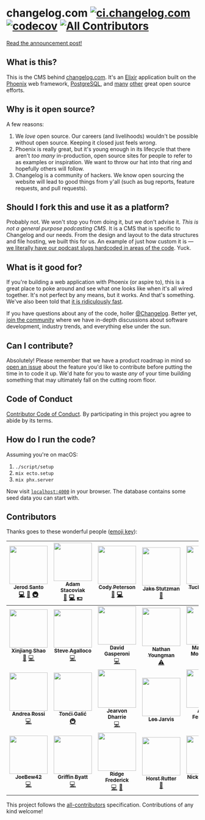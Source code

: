 # changelog.com [![ci.changelog.com](https://ci.changelog.com/api/v1/teams/main/pipelines/changelog.com/jobs/deploy/badge)](https://ci.changelog.com/teams/main/pipelines/changelog.com/jobs/deploy) [![codecov](https://codecov.io/gh/thechangelog/changelog.com/branch/master/graph/badge.svg)](https://codecov.io/gh/thechangelog/changelog.com) [![All Contributors](https://img.shields.io/badge/all_contributors-27-orange.svg?style=flat-square)](#contributors)

[Read the announcement post!](https://changelog.com/posts/changelog-is-open-source)

## What is this?

This is the CMS behind [changelog.com](https://changelog.com). It's an [Elixir](http://elixir-lang.org) application built on the [Phoenix](http://www.phoenixframework.org) web framework, [PostgreSQL](https://www.postgresql.org), and [many](https://github.com/thechangelog/changelog.com/blob/master/mix.exs#L33) [other](https://github.com/thechangelog/changelog.com/blob/master/assets/package.json) great open source efforts.

## Why is it open source?

A few reasons:

1. We _love_ open source. Our careers (and livelihoods) wouldn't be possible without open source. Keeping it closed just feels _wrong_.
2. Phoenix is really great, but it's young enough in its lifecycle that there aren't _too many_ in-production, open source sites for people to refer to as examples or inspiration. We want to throw our hat into that ring and hopefully others will follow.
3. Changelog is a community of hackers. We know open sourcing the website will lead to good things from y'all (such as bug reports, feature requests, and pull requests).

## Should I fork this and use it as a platform?

Probably not. We won't stop you from doing it, but we don't advise it. _This is not a general purpose podcasting CMS_. It is a CMS that is specific to Changelog and our needs. From the design and layout to the data structures and file hosting, we built this for us. An example of just how custom it is — [we literally have our podcast slugs hardcoded in areas of the code](https://github.com/thechangelog/changelog.com/blob/master/web/controllers/slack_controller.ex#L22). Yuck.

## What is it good for?

If you're building a web application with Phoenix (or aspire to), this is a great place to poke around and see what one looks like when it's all wired together. It's not perfect by any means, but it works. And that's something. We've also been told that [it is ridiculously fast](https://twitter.com/augiedb/status/788344626663096320).

If you have questions about any of the code, holler [@Changelog](https://twitter.com/changelog). Better yet, [join the community](https://changelog.com/community) where we have in-depth discussions about software development, industry trends, and everything else under the sun.

## Can I contribute?

Absolutely! Please remember that we have a product roadmap in mind so [open an issue](https://github.com/thechangelog/changelog.com/issues) about the feature you'd like to contribute before putting the time in to code it up. We'd hate for you to waste _any_ of your time building something that may ultimately fall on the cutting room floor.

## Code of Conduct

[Contributor Code of Conduct](https://changelog.com/coc). By participating in this project you agree to abide by its terms.

## How do I run the code?

Assuming you're on macOS:

  1. `./script/setup`
  2. `mix ecto.setup`
  3. `mix phx.server`

Now visit [`localhost:4000`](http://localhost:4000) in your browser.
The database contains some seed data you can start with.

## Contributors

Thanks goes to these wonderful people ([emoji key](https://github.com/kentcdodds/all-contributors#emoji-key)):

<!-- ALL-CONTRIBUTORS-LIST:START - Do not remove or modify this section -->
| [<img src="https://avatars3.githubusercontent.com/u/8212?v=3" width="100px;"/><br /><sub><b>Jerod Santo</b></sub>](https://jerodsanto.net)<br />[💻](https://github.com/thechangelog/changelog.com/commits?author=jerodsanto "Code") [📖](https://github.com/thechangelog/changelog.com/commits?author=jerodsanto "Documentation") [🚇](#infra-jerodsanto "Infrastructure (Hosting, Build-Tools, etc)") | [<img src="https://avatars2.githubusercontent.com/u/2933?v=3" width="100px;"/><br /><sub><b>Adam Stacoviak</b></sub>](https://changelog.com/)<br />[🎨](#design-adamstac "Design") [💻](https://github.com/thechangelog/changelog.com/commits?author=adamstac "Code") [💵](#financial-adamstac "Financial") | [<img src="https://avatars0.githubusercontent.com/u/378665?v=3" width="100px;"/><br /><sub><b>Cody Peterson</b></sub>](http://humanshapes.co)<br />[🎨](#design-codyjames "Design") [💻](https://github.com/thechangelog/changelog.com/commits?author=codyjames "Code") | [<img src="https://pbs.twimg.com/profile_images/562681393130377216/9Vyehvz8.jpeg" width="100px;"/><br /><sub><b>Jake Stutzman</b></sub>](http://elevate.co)<br />[🎨](#design-jakestutzman "Design") | [<img src="https://avatars2.githubusercontent.com/u/7838530?v=3" width="100px;"/><br /><sub><b>Tucker Cowie</b></sub>](https://github.com/TuckerCowie)<br />[💻](https://github.com/thechangelog/changelog.com/commits?author=TuckerCowie "Code") | [<img src="https://avatars2.githubusercontent.com/u/3342?v=3" width="100px;"/><br /><sub><b>Gerhard Lazu</b></sub>](https://github.com/gerhard)<br />[🚇](#infra-gerhard "Infrastructure (Hosting, Build-Tools, etc)") [💻](https://github.com/thechangelog/changelog.com/commits?author=gerhard "Code") | [<img src="https://avatars1.githubusercontent.com/u/886?v=3" width="100px;"/><br /><sub><b>Dennis Reimann</b></sub>](https://dennisreimann.de)<br />[💻](https://github.com/thechangelog/changelog.com/commits?author=dennisreimann "Code") |
| :---: | :---: | :---: | :---: | :---: | :---: | :---: |
| [<img src="https://avatars3.githubusercontent.com/u/635858?v=3" width="100px;"/><br /><sub><b>Xinjiang Shao</b></sub>](https://www.xinjiangshao.com)<br />[📖](https://github.com/thechangelog/changelog.com/commits?author=soleo "Documentation") [💻](https://github.com/thechangelog/changelog.com/commits?author=soleo "Code") | [<img src="https://avatars0.githubusercontent.com/u/28044?v=3" width="100px;"/><br /><sub><b>Steve Agalloco</b></sub>](http://beforeitwasround.com)<br />[💻](https://github.com/thechangelog/changelog.com/commits?author=stve "Code") | [<img src="https://avatars1.githubusercontent.com/u/898057?v=3" width="100px;"/><br /><sub><b>David Gasperoni</b></sub>](http://david.gasperoni.org)<br />[💻](https://github.com/thechangelog/changelog.com/commits?author=mcdado "Code") | [<img src="https://avatars2.githubusercontent.com/u/4566?v=3" width="100px;"/><br /><sub><b>Nathan Youngman</b></sub>](https://nathany.com)<br />[⚠️](https://github.com/thechangelog/changelog.com/commits?author=nathany "Tests") | [<img src="https://avatars3.githubusercontent.com/u/43941?v=3" width="100px;"/><br /><sub><b>Marco Vito Moscaritolo</b></sub>](http://mavimo.org)<br />[💻](https://github.com/thechangelog/changelog.com/commits?author=mavimo "Code") | [<img src="https://avatars0.githubusercontent.com/u/5904417?v=3" width="100px;"/><br /><sub><b>0x4e</b></sub>](https://github.com/fallenpeace)<br />[💻](https://github.com/thechangelog/changelog.com/commits?author=fallenpeace "Code") | [<img src="https://avatars1.githubusercontent.com/u/8217766?v=3" width="100px;"/><br /><sub><b>Juan Soto</b></sub>](https://juansoto.me)<br />[💻](https://github.com/thechangelog/changelog.com/commits?author=sotojuan "Code") |
| [<img src="https://avatars2.githubusercontent.com/u/1248581?v=3" width="100px;"/><br /><sub><b>Andrea Rossi</b></sub>](https://github.com/lucidstack)<br />[💻](https://github.com/thechangelog/changelog.com/commits?author=lucidstack "Code") | [<img src="https://avatars3.githubusercontent.com/u/51889?v=3" width="100px;"/><br /><sub><b>Tonći Galić</b></sub>](http://tuxified.com)<br />[🚇](#infra-Tuxified "Infrastructure (Hosting, Build-Tools, etc)") | [<img src="https://avatars2.githubusercontent.com/u/321306?v=3" width="100px;"/><br /><sub><b>Jearvon Dharrie</b></sub>](http://jearvondharrie.com)<br />[💻](https://github.com/thechangelog/changelog.com/commits?author=iamjarvo "Code") | [<img src="https://avatars2.githubusercontent.com/u/197567?v=3" width="100px;"/><br /><sub><b>Lee Jarvis</b></sub>](http://twitter.com/lee_jarvis)<br /> | [<img src="https://avatars0.githubusercontent.com/u/6601142?v=3" width="100px;"/><br /><sub><b>Agusti Fernandez</b></sub>](https://github.com/agustif)<br />[💻](https://github.com/thechangelog/changelog.com/commits?author=agustif "Code") | [<img src="https://avatars3.githubusercontent.com/u/1460304?v=4" width="100px;"/><br /><sub><b>Len Payne</b></sub>](https://github.com/LenPayne)<br />[💻](https://github.com/thechangelog/changelog.com/commits?author=LenPayne "Code") | [<img src="https://avatars3.githubusercontent.com/u/17198473?v=4" width="100px;"/><br /><sub><b>Jordy Zomer</b></sub>](https://github.com/JordyZomer)<br />[💻](https://github.com/thechangelog/changelog.com/commits?author=JordyZomer "Code") |
| [<img src="https://avatars2.githubusercontent.com/u/1238549?v=4" width="100px;"/><br /><sub><b>JoeBew42</b></sub>](http://joebew42.github.io/about/)<br />[💻](https://github.com/thechangelog/changelog.com/commits?author=joebew42 "Code") | [<img src="https://avatars3.githubusercontent.com/u/6545494?v=4" width="100px;"/><br /><sub><b>Griffin Byatt</b></sub>](http://griffinbyatt.com)<br />[💻](https://github.com/thechangelog/changelog.com/commits?author=GriffinMB "Code") | [<img src="https://avatars1.githubusercontent.com/u/13277581?v=4" width="100px;"/><br /><sub><b>Ridge Frederick</b></sub>](https://github.com/r-frederick)<br />[💻](https://github.com/thechangelog/changelog.com/commits?author=r-frederick "Code") [🐛](https://github.com/thechangelog/changelog.com/issues?q=author%3Ar-frederick "Bug reports") | [<img src="https://avatars0.githubusercontent.com/u/11322155?v=4" width="100px;"/><br /><sub><b>Horst Rutter</b></sub>](https://keybase.io/hhrutter)<br />[🐛](https://github.com/thechangelog/changelog.com/issues?q=author%3Ahhrutter "Bug reports") | [<img src="https://avatars2.githubusercontent.com/u/813219?v=4" width="100px;"/><br /><sub><b>Nick Janetakis</b></sub>](https://nickjanetakis.com)<br />[🐛](https://github.com/thechangelog/changelog.com/issues?q=author%3Anickjj "Bug reports") [💻](https://github.com/thechangelog/changelog.com/commits?author=nickjj "Code") | [<img src="https://avatars0.githubusercontent.com/u/12587988?v=4" width="100px;"/><br /><sub><b>Ryan Will</b></sub>](https://ryanwilldev.com)<br />[🐛](https://github.com/thechangelog/changelog.com/issues?q=author%3ARyanWillDev "Bug reports") [💻](https://github.com/thechangelog/changelog.com/commits?author=RyanWillDev "Code") |
<!-- ALL-CONTRIBUTORS-LIST:END -->

This project follows the [all-contributors](https://github.com/kentcdodds/all-contributors) specification. Contributions of any kind welcome!
